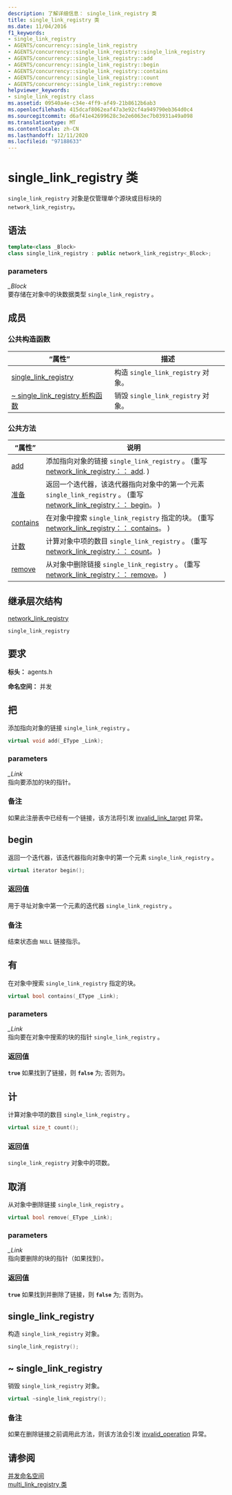 ```yaml
---
description: 了解详细信息： single_link_registry 类
title: single_link_registry 类
ms.date: 11/04/2016
f1_keywords:
- single_link_registry
- AGENTS/concurrency::single_link_registry
- AGENTS/concurrency::single_link_registry::single_link_registry
- AGENTS/concurrency::single_link_registry::add
- AGENTS/concurrency::single_link_registry::begin
- AGENTS/concurrency::single_link_registry::contains
- AGENTS/concurrency::single_link_registry::count
- AGENTS/concurrency::single_link_registry::remove
helpviewer_keywords:
- single_link_registry class
ms.assetid: 09540a4e-c34e-4ff9-af49-21b8612b6ab3
ms.openlocfilehash: 415dcaf8062eaf47a3e92cf4a949790eb364d0c4
ms.sourcegitcommit: d6af41e42699628c3e2e6063ec7b03931a49a098
ms.translationtype: MT
ms.contentlocale: zh-CN
ms.lasthandoff: 12/11/2020
ms.locfileid: "97188633"
---
```

# <a name="single_link_registry-class"></a>single_link_registry 类

`single_link_registry` 对象是仅管理单个源块或目标块的 `network_link_registry`。

## <a name="syntax"></a>语法

```cpp
template<class _Block>
class single_link_registry : public network_link_registry<_Block>;
```

### <a name="parameters"></a>parameters

*_Block*<br/>
要存储在对象中的块数据类型 `single_link_registry` 。

## <a name="members"></a>成员

### <a name="public-constructors"></a>公共构造函数

|“属性”|描述|
|----------|-----------------|
|[single_link_registry](#ctor)|构造 `single_link_registry` 对象。|
|[~ single_link_registry 析构函数](#dtor)|销毁 `single_link_registry` 对象。|

### <a name="public-methods"></a>公共方法

|“属性”|说明|
|----------|-----------------|
|[add](#add)|添加指向对象的链接 `single_link_registry` 。  (重写 [network_link_registry：： add](network-link-registry-class.md#add). ) |
|[准备](#begin)|返回一个迭代器，该迭代器指向对象中的第一个元素 `single_link_registry` 。  (重写 [network_link_registry：： begin](network-link-registry-class.md#begin)。 ) |
|[contains](#contains)|在对象中搜索 `single_link_registry` 指定的块。  (重写 [network_link_registry：： contains](network-link-registry-class.md#contains)。 ) |
|[计数](#count)|计算对象中项的数目 `single_link_registry` 。  (重写 [network_link_registry：： count](network-link-registry-class.md#count)。 ) |
|[remove](#remove)|从对象中删除链接 `single_link_registry` 。  (重写 [network_link_registry：： remove](network-link-registry-class.md#remove)。 ) |

## <a name="inheritance-hierarchy"></a>继承层次结构

[network_link_registry](network-link-registry-class.md)

`single_link_registry`

## <a name="requirements"></a>要求

**标头：** agents.h

**命名空间：** 并发

## <a name="add"></a><a name="add"></a> 把

添加指向对象的链接 `single_link_registry` 。

```cpp
virtual void add(_EType _Link);
```

### <a name="parameters"></a>parameters

*_Link*<br/>
指向要添加的块的指针。

### <a name="remarks"></a>备注

如果此注册表中已经有一个链接，该方法将引发 [invalid_link_target](invalid-link-target-class.md) 异常。

## <a name="begin"></a><a name="begin"></a> begin

返回一个迭代器，该迭代器指向对象中的第一个元素 `single_link_registry` 。

```cpp
virtual iterator begin();
```

### <a name="return-value"></a>返回值

用于寻址对象中第一个元素的迭代器 `single_link_registry` 。

### <a name="remarks"></a>备注

结束状态由 `NULL` 链接指示。

## <a name="contains"></a><a name="contains"></a> 有

在对象中搜索 `single_link_registry` 指定的块。

```cpp
virtual bool contains(_EType _Link);
```

### <a name="parameters"></a>parameters

*_Link*<br/>
指向要在对象中搜索的块的指针 `single_link_registry` 。

### <a name="return-value"></a>返回值

**`true`** 如果找到了链接，则 **`false`** 为; 否则为。

## <a name="count"></a><a name="count"></a> 计

计算对象中项的数目 `single_link_registry` 。

```cpp
virtual size_t count();
```

### <a name="return-value"></a>返回值

`single_link_registry` 对象中的项数。

## <a name="remove"></a><a name="remove"></a> 取消

从对象中删除链接 `single_link_registry` 。

```cpp
virtual bool remove(_EType _Link);
```

### <a name="parameters"></a>parameters

*_Link*<br/>
指向要删除的块的指针（如果找到）。

### <a name="return-value"></a>返回值

**`true`** 如果找到并删除了链接，则 **`false`** 为; 否则为。

## <a name="single_link_registry"></a><a name="ctor"></a> single_link_registry

构造 `single_link_registry` 对象。

```cpp
single_link_registry();
```

## <a name="single_link_registry"></a><a name="dtor"></a> ~ single_link_registry

销毁 `single_link_registry` 对象。

```cpp
virtual ~single_link_registry();
```

### <a name="remarks"></a>备注

如果在删除链接之前调用此方法，则该方法会引发 [invalid_operation](invalid-operation-class.md) 异常。

## <a name="see-also"></a>请参阅

[并发命名空间](concurrency-namespace.md)<br/>
[multi_link_registry 类](multi-link-registry-class.md)
